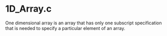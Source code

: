 # 1D_Array.c
One dimensional array is an array that has only one subscript specification that is needed to specify a particular element of an array.
